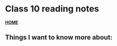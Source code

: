 # Class 10 reading notes

#### [HOME](https://cesarderio.github.io/reading-notes/)


## Things I want to know more about:

